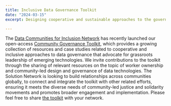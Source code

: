 ```yaml
---
title: Inclusive Data Governance Toolkit
date: "2024-03-15"
excerpt: Designing cooperative and sustainable approaches to the governance of emerging technologies.

---
```


The
[Data Communities for Inclusion Network](https://cifar.ca/ai/ai-and-society/cifar-solution-networks/data-communities-for-inclusion/)
has recently launched our open-access
[Community Governance Toolkit](https://datacommunities.ca/),
which provides a growing collection of resources and case studies related to cooperative
and inclusive approaches to data governance that advocate for grassroots leadership
of emerging technologies. We invite contributions to the toolkit through the sharing
of relevant resources on the topic of worker ownership and community-led design and
governance of data technologies. The Solution Network is looking to build relationships
across communities globally, to connect and integrate the toolkit with other related
efforts, ensuring it meets the diverse needs of community-led justice and solidarity
movements and promotes broader engagement and implementation. Please feel free to share
[the toolkit](https://datacommunities.ca/)
with your network.
